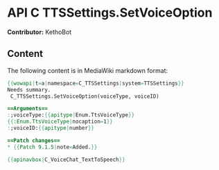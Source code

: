 # API C TTSSettings.SetVoiceOption

**Contributor:** KethoBot

## Content

The following content is in MediaWiki markdown format:

```mediawiki
{{wowapi|t=a|namespace=C_TTSSettings|system=TTSSettings}}
Needs summary.
 C_TTSSettings.SetVoiceOption(voiceType, voiceID)

==Arguments==
:;voiceType:{{apitype|Enum.TtsVoiceType}}
{{:Enum.TtsVoiceType|nocaption=1}}
:;voiceID:{{apitype|number}}

==Patch changes==
* {{Patch 9.1.5|note=Added.}}

{{apinavbox|C_VoiceChat_TextToSpeech}}
```